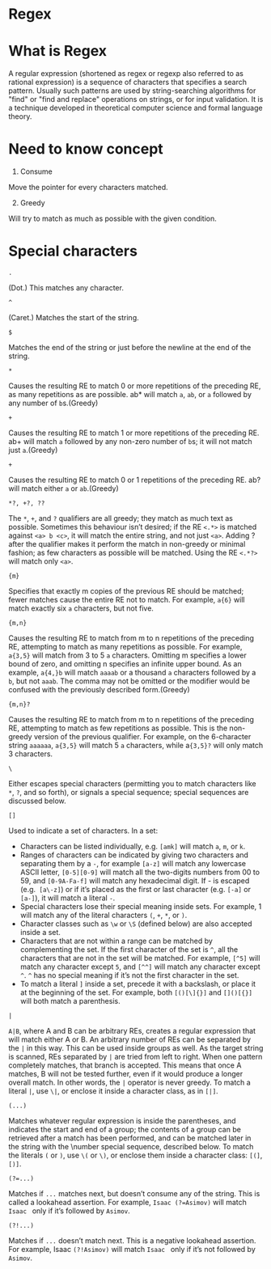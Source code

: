 # Regex

# What is Regex

A regular expression (shortened as regex or regexp also referred to as rational expression) is a sequence of characters that specifies a search pattern. Usually such patterns are used by string-searching algorithms for "find" or "find and replace" operations on strings, or for input validation. It is a technique developed in theoretical computer science and formal language theory.

# Need to know concept
1. Consume

Move the pointer for every characters matched.

2. Greedy

Will try to match as much as possible with the given condition.

# Special characters
`.`

(Dot.) This matches any character.

`^`

(Caret.) Matches the start of the string.

`$`

Matches the end of the string or just before the newline at the end of the string.

`*`

Causes the resulting RE to match 0 or more repetitions of the preceding RE, as many repetitions as are possible. ab* will match `a`, `ab`, or `a` followed by any number of `b`s.(Greedy)

`+`

Causes the resulting RE to match 1 or more repetitions of the preceding RE. ab+ will match `a` followed by any non-zero number of `b`s; it will not match just `a`.(Greedy)

`+`

Causes the resulting RE to match 0 or 1 repetitions of the preceding RE. ab? will match either `a` or `ab`.(Greedy)

`*?, +?, ??`

The `*`, `+`, and `?` qualifiers are all greedy; they match as much text as possible. Sometimes this behaviour isn’t desired; if the RE `<.*>` is matched against `<a> b <c>`, it will match the entire string, and not just `<a>`. Adding ? after the qualifier makes it perform the match in non-greedy or minimal fashion; as few characters as possible will be matched. Using the RE `<.*?>` will match only `<a>`.

`{m}`

Specifies that exactly m copies of the previous RE should be matched; fewer matches cause the entire RE not to match. For example, `a{6}` will match exactly six `a` characters, but not five.

`{m,n}`

Causes the resulting RE to match from m to n repetitions of the preceding RE, attempting to match as many repetitions as possible. For example, `a{3,5}` will match from 3 to 5 `a` characters. Omitting m specifies a lower bound of zero, and omitting n specifies an infinite upper bound. As an example, `a{4,}b` will match `aaaab` or a thousand `a` characters followed by a `b`, but not `aaab`. The comma may not be omitted or the modifier would be confused with the previously described form.(Greedy)

`{m,n}?`

Causes the resulting RE to match from m to n repetitions of the preceding RE, attempting to match as few repetitions as possible. This is the non-greedy version of the previous qualifier. For example, on the 6-character string `aaaaaa`, `a{3,5}` will match 5 `a` characters, while a`{3,5}?` will only match 3 characters.

`\`

Either escapes special characters (permitting you to match characters like `*`, `?`, and so forth), or signals a special sequence; special sequences are discussed below.

`[]`

Used to indicate a set of characters. In a set:

* Characters can be listed individually, e.g. `[amk]` will match `a`, `m`, or `k`.
* Ranges of characters can be indicated by giving two characters and separating them by a `-`, for example `[a-z]` will match any lowercase ASCII letter, `[0-5][0-9]` will match all the two-digits numbers from 00 to 59, and `[0-9A-Fa-f]` will match any hexadecimal digit. If - is escaped (e.g.` [a\-z]`) or if it’s placed as the first or last character (e.g. `[-a]` or `[a-]`), it will match a literal `-`.
* Special characters lose their special meaning inside sets. For example, 1 will match any of the literal characters `(`, `+`, `*`, or `)`.
* Character classes such as `\w` or `\S` (defined below) are also accepted inside a set.
* Characters that are not within a range can be matched by complementing the set. If the first character of the set is `^`, all the characters that are not in the set will be matched. For example, `[^5]` will match any character except `5`, and `[^^]` will match any character except `^`. `^` has no special meaning if it’s not the first character in the set.
* To match a literal `]` inside a set, precede it with a backslash, or place it at the beginning of the set. For example, both `[()[\]{}]` and `[]()[{}]` will both match a parenthesis.

`|`

`A|B`, where A and B can be arbitrary REs, creates a regular expression that will match either A or B. An arbitrary number of REs can be separated by the `|` in this way. This can be used inside groups as well. As the target string is scanned, REs separated by `|` are tried from left to right. When one pattern completely matches, that branch is accepted. This means that once A matches, B will not be tested further, even if it would produce a longer overall match. In other words, the `|` operator is never greedy. To match a literal `|`, use `\|`, or enclose it inside a character class, as in `[|]`.

`(...)`

Matches whatever regular expression is inside the parentheses, and indicates the start and end of a group; the contents of a group can be retrieved after a match has been performed, and can be matched later in the string with the \number special sequence, described below. To match the literals `(` or `)`, use `\(` or `\)`, or enclose them inside a character class: `[(]`, `[)]`.

`(?=...)`

Matches if `...` matches next, but doesn’t consume any of the string. This is called a lookahead assertion. For example, `Isaac (?=Asimov)` will match `Isaac ` only if it’s followed by `Asimov`.

`(?!...)`

Matches if `...` doesn’t match next. This is a negative lookahead assertion. For example, Isaac `(?!Asimov)` will match `Isaac ` only if it’s not followed by `Asimov`.
